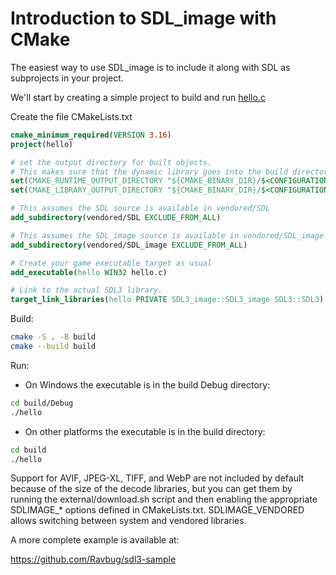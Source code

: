 
# Introduction to SDL_image with CMake

The easiest way to use SDL_image is to include it along with SDL as subprojects in your project.

We'll start by creating a simple project to build and run [hello.c](hello.c)

Create the file CMakeLists.txt
```cmake
cmake_minimum_required(VERSION 3.16)
project(hello)

# set the output directory for built objects.
# This makes sure that the dynamic library goes into the build directory automatically.
set(CMAKE_RUNTIME_OUTPUT_DIRECTORY "${CMAKE_BINARY_DIR}/$<CONFIGURATION>")
set(CMAKE_LIBRARY_OUTPUT_DIRECTORY "${CMAKE_BINARY_DIR}/$<CONFIGURATION>")

# This assumes the SDL source is available in vendored/SDL
add_subdirectory(vendored/SDL EXCLUDE_FROM_ALL)

# This assumes the SDL_image source is available in vendored/SDL_image
add_subdirectory(vendored/SDL_image EXCLUDE_FROM_ALL)

# Create your game executable target as usual
add_executable(hello WIN32 hello.c)

# Link to the actual SDL3 library.
target_link_libraries(hello PRIVATE SDL3_image::SDL3_image SDL3::SDL3)
```

Build:
```sh
cmake -S . -B build
cmake --build build
```

Run:
- On Windows the executable is in the build Debug directory:
```sh
cd build/Debug
./hello
``` 
- On other platforms the executable is in the build directory:
```sh
cd build
./hello
```

Support for AVIF, JPEG-XL, TIFF, and WebP are not included by default because of the size of the decode libraries, but you can get them by running the external/download.sh script and then enabling the appropriate SDLIMAGE_* options defined in CMakeLists.txt. SDLIMAGE_VENDORED allows switching between system and vendored libraries.

A more complete example is available at:

https://github.com/Ravbug/sdl3-sample

